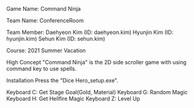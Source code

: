 Game Name: Command Ninja

Team Name: ConferenceRoom

Team Member:
Daehyeon Kim (ID: daehyeon.kim)
Hyunjin Kim (ID: hyunjin.kim)
Sehun Kim (ID: sehun.kim)

Course: 2021 Summer Vacation

High Concept
"Command Ninja" is the 2D side scroller game with using command key to use spells.

Installation
Press the "Dice Hero_setup.exe".

Keyboard C: Get Stage Goal(Gold, Material)
Keyboard G: Random Magic
Keyboard H: Get Hellfire Magic
Keyboard Z: Level Up